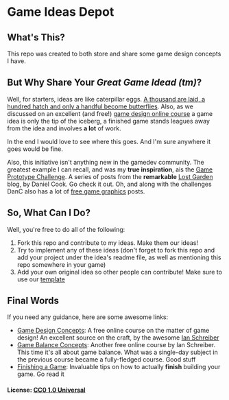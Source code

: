 # Game Ideas Depot

## What's This?

This repo was created to both store and share some game design concepts I have.

## But Why Share Your *Great Game Idead (tm)*?

Well, for starters, ideas are like caterpillar eggs. [A thousand are laid, a hundred hatch and only a handful become butterflies](http://www.gamecareerguide.com/features/614/the_idea_is_not_the_.php). Also, as we discussed on an excellent (and free!) [game design online course](https://gamedesignconcepts.wordpress.com/) a game idea is only the tip of the iceberg, a finished game stands leagues away from the idea and involves **a lot** of work.

In the end I would love to see where this goes. And I'm sure anywhere it goes would be fine.

Also, this initiative isn't anything new in the gamedev community. The greatest example I can recall, and was my **true inspiration**, ais the [Game Prototype Challenge](http://lunar.lostgarden.com/labels/prototyping%20challenge.html). A series of posts from the **remarkable** [Lost Garden](http://www.lostgarden.com/) blog, by Daniel Cook. Go check it out. Oh, and along with the challenges DanC also has a lot of [free game graphics](http://lunar.lostgarden.com/labels/free%20game%20graphics.html) posts.

## So, What Can I Do?

Well, you're free to do all of the following:

1. Fork this repo and contribute to my ideas. Make them our ideas!
2. Try to implement any of these ideas (don't forget to fork this repo and add your project under the idea's readme file, as well as mentioning this repo somewhere in your game)
3. Add your own original idea so other people can contribute! Make sure to use our [template](BASE_GDD.md)

## Final Words

If you need any guidance, here are some awesome links:

- [Game Design Concepts](https://gamedesignconcepts.wordpress.com/): A free online course on the matter of game design! An excellent source on the craft, by the awesome [Ian Schreiber](https://twitter.com/ianschreiber)
- [Game Balance Concepts](https://gamebalanceconcepts.wordpress.com/): Another free online course by Ian Schreiber. This time it's all about game balance. What was a single-day subject in the previous course became a fully-fledged course. Good stuff
- [Finishing a Game](http://makegames.tumblr.com/post/1136623767/finishing-a-game): Invaluable tips on how to actually **finish** building your game. Go read it


#### License: [CC0 1.0 Universal](LICENSE)
